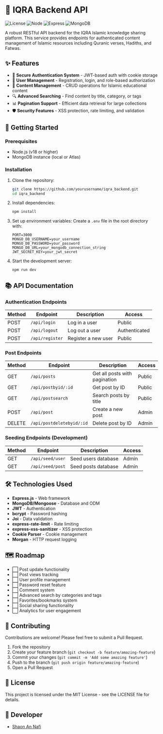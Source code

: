 # 🌙 IQRA Backend API

![License](https://img.shields.io/badge/license-MIT-blue.svg)
![Node](https://img.shields.io/badge/Node.js-v18+-green.svg)
![Express](https://img.shields.io/badge/Express-v5.1.0-lightgrey.svg)
![MongoDB](https://img.shields.io/badge/MongoDB-v5+-darkgreen.svg)

A robust RESTful API backend for the IQRA Islamic knowledge sharing platform. This service provides endpoints for authenticated content management of Islamic resources including Quranic verses, Hadiths, and Fatwas.

## ✨ Features

- 🔐 **Secure Authentication System** - JWT-based auth with cookie storage
- 👤 **User Management** - Registration, login, and role-based authorization
- 📝 **Content Management** - CRUD operations for Islamic educational content
- 🔍 **Advanced Searching** - Find content by title, category, or tags
- 📊 **Pagination Support** - Efficient data retrieval for large collections
- 🛡️ **Security Features** - XSS protection, rate limiting, and validation

## 🚀 Getting Started

### Prerequisites

- Node.js (v18 or higher)
- MongoDB instance (local or Atlas)

### Installation

1. Clone the repository:

   ```bash
   git clone https://github.com/yourusername/iqra_backend.git
   cd iqra_backend
   ```

2. Install dependencies:

   ```bash
   npm install
   ```

3. Set up environment variables:
   Create a `.env` file in the root directory with:

   ```
   PORT=3000
   MONGO_DB_USERNAME=your_username
   MONGO_DB_PASSWORD=your_password
   MONGO_DB_URL=your_mongodb_connection_string
   JWT_SECRET_KEY=your_jwt_secret
   ```

4. Start the development server:
   ```bash
   npm run dev
   ```

## 📚 API Documentation

### Authentication Endpoints

| Method | Endpoint        | Description         | Access        |
| ------ | --------------- | ------------------- | ------------- |
| POST   | `/api/login`    | Log in a user       | Public        |
| POST   | `/api/logout`   | Log out a user      | Authenticated |
| POST   | `/api/register` | Register a new user | Public        |

### Post Endpoints

| Method | Endpoint                  | Description                   | Access |
| ------ | ------------------------- | ----------------------------- | ------ |
| GET    | `/api/posts`              | Get all posts with pagination | Public |
| GET    | `/api/postbyid/:id`       | Get post by ID                | Public |
| GET    | `/api/postsearch`         | Search posts by title         | Public |
| POST   | `/api/post`               | Create a new post             | Admin  |
| DELETE | `/api/postdeletebyid/:id` | Delete post by ID             | Admin  |

### Seeding Endpoints (Development)

| Method | Endpoint         | Description         | Access |
| ------ | ---------------- | ------------------- | ------ |
| GET    | `/api/seed/user` | Seed users database | Admin  |
| GET    | `/api/seed/post` | Seed posts database | Admin  |

## 🛠️ Technologies Used

- **Express.js** - Web framework
- **MongoDB/Mongoose** - Database and ODM
- **JWT** - Authentication
- **bcrypt** - Password hashing
- **Joi** - Data validation
- **express-rate-limit** - Rate limiting
- **express-xss-sanitizer** - XSS protection
- **Cookie Parser** - Cookie management
- **Morgan** - HTTP request logging

## 🗺️ Roadmap

- ⬜ Post update functionality
- ⬜ Post views tracking
- ⬜ User profile management
- ⬜ Password reset feature
- ⬜ Comment system
- ⬜ Advanced search by categories and tags
- ⬜ Favorites/bookmarks system
- ⬜ Social sharing functionality
- ⬜ Analytics for user engagement

## 🤝 Contributing

Contributions are welcome! Please feel free to submit a Pull Request.

1. Fork the repository
2. Create your feature branch (`git checkout -b feature/amazing-feature`)
3. Commit your changes (`git commit -m 'Add some amazing feature'`)
4. Push to the branch (`git push origin feature/amazing-feature`)
5. Open a Pull Request

## 📄 License

This project is licensed under the MIT License - see the LICENSE file for details.

## 👥 Developer

- [Shaon An Nafi](https://github.com/Nafisarkar)
